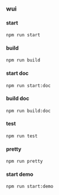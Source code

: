 ### wui

#### start

```
npm run start
```

#### build

```
npm run build
```

#### start doc

```
npm run start:doc
```

#### build doc

```
npm run build:doc
```

#### test

```
npm run test
```

#### pretty

```
npm run pretty
```

#### start demo

```
npm run start:demo
```

